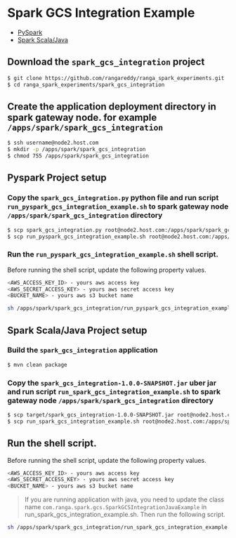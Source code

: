 # Spark GCS Integration Example

* [PySpark](https://github.com/rangareddy/ranga_spark_experiments/tree/master/spark_gcs_integration#pyspark-project-setup)
* [Spark Scala/Java](https://github.com/rangareddy/ranga_spark_experiments/tree/master/spark_gcs_integration#spark-scalajava-project-setup)


## Download the `spark_gcs_integration` project
```sh
$ git clone https://github.com/rangareddy/ranga_spark_experiments.git
$ cd ranga_spark_experiments/spark_gcs_integration
```

## Create the application deployment directory in spark gateway node. for example `/apps/spark/spark_gcs_integration`
```sh
$ ssh username@node2.host.com
$ mkdir -p /apps/spark/spark_gcs_integration
$ chmod 755 /apps/spark/spark_gcs_integration
```

## Pyspark Project setup

### Copy the `spark_gcs_integration.py` python file and run script `run_pyspark_gcs_integration_example.sh` to spark gateway node `/apps/spark/spark_gcs_integration` directory
```sh
$ scp spark_gcs_integration.py root@node2.host.com:/apps/spark/spark_gcs_integration
$ scp run_pyspark_gcs_integration_example.sh root@node2.host.com:/apps/spark/spark_gcs_integration
```

### Run the `run_pyspark_gcs_integration_example.sh` shell script.
Before running the shell script, update the following property values.
```sh
<AWS_ACCESS_KEY_ID> - yours aws access key
<AWS_SECRET_ACCESS_KEY> - yours aws secret access key
<BUCKET_NAME> - yours aws s3 bucket name
```

```sh
sh /apps/spark/spark_gcs_integration/run_pyspark_gcs_integration_example.sh
```

## Spark Scala/Java Project setup

### Build the `spark_gcs_integration` application
```sh
$ mvn clean package
```

### Copy the `spark_gcs_integration-1.0.0-SNAPSHOT.jar` uber jar and run script `run_spark_gcs_integration_example.sh` to spark gateway node `/apps/spark/spark_gcs_integration` directory
```sh
$ scp target/spark_gcs_integration-1.0.0-SNAPSHOT.jar root@node2.host.com:/apps/spark/spark_gcs_integration
$ scp run_spark_gcs_integration_example.sh root@node2.host.com:/apps/spark/spark_gcs_integration
```

## Run the shell script.
Before running the shell script, update the following property values.
```sh
<AWS_ACCESS_KEY_ID> - yours aws access key
<AWS_SECRET_ACCESS_KEY> - yours aws secret access key
<BUCKET_NAME> - yours aws s3 bucket name
```
> If you are running application with java, you need to update the class name `com.ranga.spark.gcs.SparkGCSIntegrationJavaExample` in run_spark_gcs_integration_example.sh.
Then run the following script.
```sh
sh /apps/spark/spark_gcs_integration/run_spark_gcs_integration_example.sh
```
